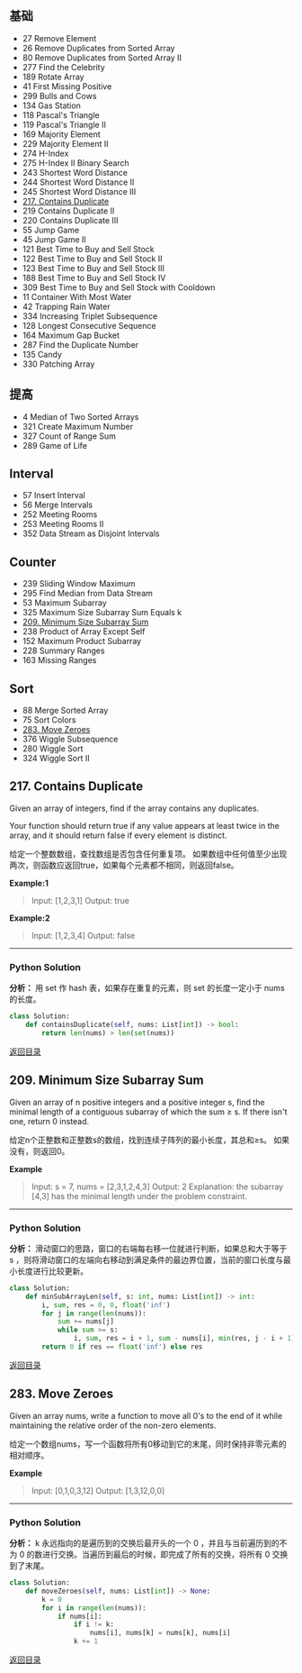 <span id = "00"></span>
## 基础		
 - 27	Remove Element
 - 26	Remove Duplicates from Sorted Array
 - 80	Remove Duplicates from Sorted Array II
 - 277	Find the Celebrity
 - 189	Rotate Array
 - 41	First Missing Positive
 - 299	Bulls and Cows
 - 134	Gas Station
 - 118	Pascal's Triangle
 - 119	Pascal's Triangle II
 - 169	Majority Element
 - 229	Majority Element II
 - 274	H-Index
 - 275	H-Index II	Binary Search
 - 243	Shortest Word Distance
 - 244	Shortest Word Distance II
 - 245	Shortest Word Distance III
 - [217. Contains Duplicate](#217-contains-duplicate)
 - 219	Contains Duplicate II
 - 220	Contains Duplicate III
 - 55	Jump Game
 - 45	Jump Game II
 - 121	Best Time to Buy and Sell Stock
 - 122	Best Time to Buy and Sell Stock II
 - 123	Best Time to Buy and Sell Stock III
 - 188	Best Time to Buy and Sell Stock IV
 - 309	Best Time to Buy and Sell Stock with Cooldown
 - 11	Container With Most Water
 - 42	Trapping Rain Water
 - 334	Increasing Triplet Subsequence
 - 128	Longest Consecutive Sequence
 - 164	Maximum Gap	Bucket
 - 287	Find the Duplicate Number
 - 135	Candy
 - 330	Patching Array
## 提高		
 - 4	Median of Two Sorted Arrays
 - 321	Create Maximum Number
 - 327	Count of Range Sum
 - 289	Game of Life
## Interval		
 - 57	Insert Interval
 - 56	Merge Intervals
 - 252	Meeting Rooms
 - 253	Meeting Rooms II
 - 352	Data Stream as Disjoint Intervals
## Counter		
 - 239	Sliding Window Maximum
 - 295	Find Median from Data Stream
 - 53	Maximum Subarray
 - 325	Maximum Size Subarray Sum Equals k
 - [209. Minimum Size Subarray Sum](#209-minimum-size-subarray-sum)
 - 238	Product of Array Except Self
 - 152	Maximum Product Subarray
 - 228	Summary Ranges
 - 163	Missing Ranges
## Sort		
 - 88	Merge Sorted Array
 - 75	Sort Colors
 - [283. Move Zeroes](#283-move-zeroes)
 - 376	Wiggle Subsequence
 - 280	Wiggle Sort
 - 324	Wiggle Sort II

## 217. Contains Duplicate

Given an array of integers, find if the array contains any duplicates.

Your function should return true if any value appears at least twice in the array, and it should return false if every element is distinct.

给定一个整数数组，查找数组是否包含任何重复项。 如果数组中任何值至少出现两次，则函数应返回true，如果每个元素都不相同，则返回false。

**Example:1**

> Input: [1,2,3,1]
> Output: true

**Example:2**

> Input: [1,2,3,4]
> Output: false

---

### Python Solution
**分析：** 用 set 作 hash 表，如果存在重复的元素，则 set 的长度一定小于 nums 的长度。

```python
class Solution:
    def containsDuplicate(self, nums: List[int]) -> bool:
        return len(nums) > len(set(nums))
```

[返回目录](#00)


## 209. Minimum Size Subarray Sum

Given an array of n positive integers and a positive integer s, find the minimal length of a contiguous subarray of which the sum ≥ s. If there isn't one, return 0 instead.

给定n个正整数和正整数s的数组，找到连续子阵列的最小长度，其总和≥s。 如果没有，则返回0。

**Example**

> Input: s = 7, nums = [2,3,1,2,4,3]
> Output: 2
> Explanation: the subarray [4,3] has the minimal length under the problem constraint.
---

### Python Solution
**分析：** 滑动窗口的思路，窗口的右端每右移一位就进行判断，如果总和大于等于 s ，则将滑动窗口的左端向右移动到满足条件的最边界位置，当前的窗口长度与最小长度进行比较更新。

```python
class Solution:
    def minSubArrayLen(self, s: int, nums: List[int]) -> int:
        i, sum, res = 0, 0, float('inf')
        for j in range(len(nums)):
            sum += nums[j]
            while sum >= s:
                i, sum, res = i + 1, sum - nums[i], min(res, j - i + 1)
        return 0 if res == float('inf') else res
```

[返回目录](#00)

## 283. Move Zeroes

Given an array nums, write a function to move all 0's to the end of it while maintaining the relative order of the non-zero elements.

给定一个数组nums，写一个函数将所有0移动到它的末尾，同时保持非零元素的相对顺序。

**Example**

> Input: [0,1,0,3,12]
> Output: [1,3,12,0,0]

---

### Python Solution
**分析：** k 永远指向的是遍历到的交换后最开头的一个 0 ，并且与当前遍历到的不为 0 的数进行交换。当遍历到最后的时候，即完成了所有的交换，将所有 0 交换到了末尾。

```python
class Solution:
    def moveZeroes(self, nums: List[int]) -> None:
        k = 0
        for i in range(len(nums)):
            if nums[i]:
                if i != k:
                    nums[i], nums[k] = nums[k], nums[i]
                k += 1

```

[返回目录](#00)
